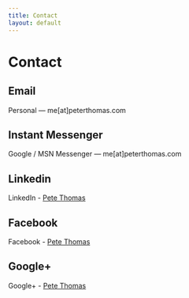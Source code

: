 ```yaml
---
title: Contact
layout: default
---
```


Contact
=======
      
Email
-----
Personal &mdash; me\[at\]peterthomas.com
		
Instant Messenger
-----------------
Google / MSN Messenger &mdash; me\[at\]peterthomas.com

Linkedin
--------
LinkedIn - [Pete Thomas](http://www.linkedin.com/in/peterthomas)

Facebook
--------
Facebook - [Pete Thomas](http://www.facebook.com/pete.l.thomas)

Google+
-------
Google+ - [Pete Thomas](https://plus.google.com/117985215024782153908?rel=author)
